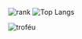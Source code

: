 ![rank](https://github-readme-stats.vercel.app/api?username=gustavosillva0256&show_icons=true&theme=gruvbox) ![Top Langs](https://github-readme-stats.vercel.app/api/top-langs/?username=gustavosillva0256&langs_count=20&theme=gruvbox&layout=compact) 

![troféu](https://github-profile-trophy.vercel.app/?username=gustavosillva0256&theme=gruvbox&no-bg=true&no-frame=true&column=3&margin-w=15&margin-h=15)
